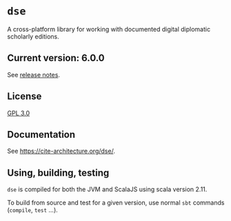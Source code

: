 # `dse`

A cross-platform library for working with documented digital diplomatic scholarly editions.

## Current version: 6.0.0

See [release notes](releases.md).

## License

[GPL 3.0](https://opensource.org/licenses/gpl-3.0.html)


## Documentation

See <https://cite-architecture.org/dse/>.

## Using, building, testing

`dse` is compiled for both the JVM and ScalaJS using scala version  2.11.

To build from source and test for a given version, use normal `sbt` commands (`compile`, `test` ...).

